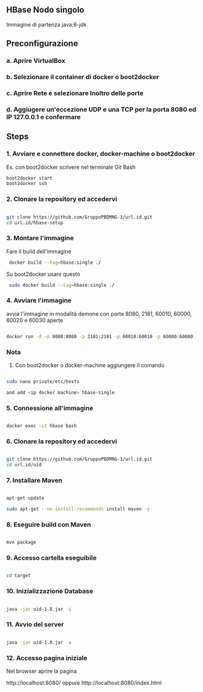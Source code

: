 HBase Nodo singolo
-----------------

Immagine di partenza java:8-jdk


Preconfigurazione
-----
### a. Aprire VirtualBox

### b. Selezionare il container di docker o boot2docker

### c. Aprire Rete e selezionare Inoltro delle porte

### d. Aggiugere un'eccezione UDP e una TCP per la porta 8080 ed IP 127.0.0.1 e confermare


Steps 
-----
### 1. Avviare e connettere docker, docker-machine o boot2docker

Es. con boot2docker scrivere nel terminale Git Bash
```bash
boot2docker start
boot2docker ssh
```


### 2. Clonare la repository ed accedervi

```bash

git clone https://github.com/GruppoPBDMNG-3/url.id.git
cd url.id/hbase-setup

```


### 3. Montare l'immagine

Fare il build dell'immagine

```bash
 docker build --tag=hbase:single ./
```

Su boot2docker usare questo
```bash
 sudo docker build --tag=hbase:single ./
```


### 4. Avviare l'immagine

avvia l'immagine in modalità demone con porte 8080, 2181, 60010, 60000, 60020 e 60030 aperte
```bash

docker run -d -p 8080:8080 -p 2181:2181 -p 60010:60010 -p 60000:60000 -p 60020:60020 -p 60030:60030 --name hbase -h hbase hbase:single

```

### Nota

1.	Con boot2docker o docker-machine aggiungere il comando

```bash

sudo nano private/etc/hosts

and add <ip docker machine> hbase-single
```

### 5. Connessione all'immagine 

```bash

docker exec -it hbase bash

```


### 6. Clonare la repository ed accedervi

```bash

git clone https://github.com/GruppoPBDMNG-3/url.id.git
cd url.id/uid

```

### 7. Installare Maven
```bash

apt-get update

sudo apt-get --no-install-recommends install maven -y

```

### 8. Eseguire build con Maven

```bash

mvn package

```

### 9. Accesso cartella eseguibile
```bash

cd target

```

### 10. Inizializzazione Database

```bash

java -jar uid-1.0.jar -i

```

### 11. Avvio del server

```bash

java -jar uid-1.0.jar -a

```

### 12. Accesso pagina iniziale

Nel browser aprire la pagina

http://localhost:8080/
oppure 
http://localhost:8080/index.html
